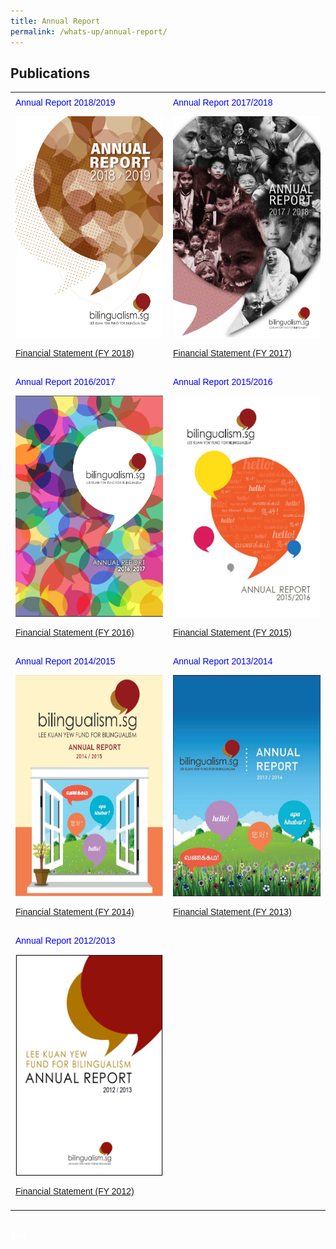 ```yaml
---
title: Annual Report
permalink: /whats-up/annual-report/
---
```

## Publications
<html>
<head>
<style>
table {
  font-family: arial, sans-serif;
  border-collapse: collapse;
  width: 100%;
}
td, th {
  text-align: left;
  padding: 8px;
}
</style>
</head>
<body>
<table>
 <tr>
    <td>
      <span style="color:blue">Annual Report 2018/2019</span>
  <p><a href="/whats-up/Annual-Report-FY2018.pdf" target="_blank">
    <img border="0" src="/images/Cover-FY2018.jpg" style="width:247px; height:354px;"></a></p>
   <p><a href="/whats-up/FY2018-FS.pdf" target="_blank">Financial Statement (FY 2018)</a></p>
   </td>
    <td>
      <span style="color:blue">Annual Report 2017/2018</span>
   <p><a href="/whats-up/Annual_Report_FY2017_Final.pdf" target="_blank">
     <img border="0" src="/images/Cover-FY2017.png" style="width:247px; height:354px;"></a></p>
   <p><a href="/whats-up/FY2017-FS.pdf" target="_blank">Financial Statement (FY 2017)</a></p>
   </td>
 </tr> 
  
  <tr>
    <td>
      <span style="color:blue">Annual Report 2016/2017</span>
  <p><a href="/whats-up/Annual-Report-2016.pdf" target="_blank">
    <img border="0" src="/images/Cover-FY2016.png" style="width:247px; height:354px;"></a></p>
   <p><a href="/whats-up/FY2016-FS.pdf" target="_blank">Financial Statement (FY 2016)</a></p>
   </td>
    <td>
      <span style="color:blue">Annual Report 2015/2016</span>
   <p><a href="/whats-up/Annual-Report-2015.pdf" target="_blank">
     <img border="0" src="/images/Cover-FY2015.jpg" style="width:247px; height:354px;"></a></p>
   <p><a href="/whats-up/FY2015-FS.pdf" target="_blank">Financial Statement (FY 2015)</a></p>
   </td>
 </tr> 
 
 <tr>
    <td>
      <span style="color:blue">Annual Report 2014/2015</span>
  <p><a href="/whats-up/Annual_Report_FY2014.pdf" target="_blank">
    <img border="0" src="/images/Cover-FY2014.jpg" style="width:247px; height:354px;"></a></p>
   <p><a href="/whats-up/FY2014-FS.pdf" target="_blank">Financial Statement (FY 2014)</a></p>
   </td>
    <td>
   <span style="color:blue">Annual Report 2013/2014</span>
   <p><a href="/whats-up/Annual-Report-2013.pdf" target="_blank">
     <img border="0" src="/images/Cover-FY2013.jpg" style="width:247px; height:354px;"></a></p>
   <p><a href="/whats-up/FY2013-FS.pdf" target="_blank">Financial Statement (FY 2013)</a></p>
   </td>
 </tr> 
 <tr>
    <td>
      <span style="color:blue">Annual Report 2012/2013</span>
  <p><a href="/whats-up/Annual-Report-2012.pdf" target="_blank">
    <img border="0" src="/images/Cover-FY2012.jpg" style="width:247px; height:354px;"></a></p>
   <p><a href="/whats-up/FY2012-FS.pdf" target="_blank">Financial Statement (FY 2012)</a></p>
   </td>
  <td></td>
  </tr>
</table><br/>
<div class="btntop"><a href="#top" style="text-decoration:none;"><span style="color:white"><b>Top</b></span></a></div>
